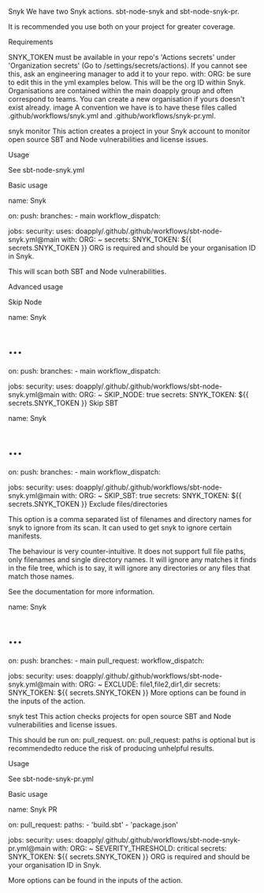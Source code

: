 Snyk
We have two Snyk actions. sbt-node-snyk and sbt-node-snyk-pr.

It is recommended you use both on your project for greater coverage.

Requirements

SNYK_TOKEN must be available in your repo's 'Actions secrets' under 'Organization secrets' (Go to /settings/secrets/actions). If you cannot see this, ask an engineering manager to add it to your repo.
with: ORG: be sure to edit this in the yml examples below. This will be the org ID within Snyk. Organisations are contained within the main doapply group and often correspond to teams. You can create a new organisation if yours doesn't exist already. image
A convention we have is to have these files called .github/workflows/snyk.yml and .github/workflows/snyk-pr.yml.

snyk monitor
This action creates a project in your Snyk account to monitor open source SBT and Node vulnerabilities and license issues.

Usage

See sbt-node-snyk.yml

Basic usage

name: Snyk

on:
  push:
    branches:
      - main
  workflow_dispatch:

jobs:
  security:
    uses: doapply/.github/.github/workflows/sbt-node-snyk.yml@main
    with:
      ORG: ~
    secrets:
       SNYK_TOKEN: ${{ secrets.SNYK_TOKEN }}
ORG is required and should be your organisation ID in Snyk.

This will scan both SBT and Node vulnerabilities.

Advanced usage

Skip Node

name: Snyk
# ...
on:
  push:
    branches:
      - main
  workflow_dispatch:

jobs:
  security:
    uses: doapply/.github/.github/workflows/sbt-node-snyk.yml@main
    with:
      ORG: ~
      SKIP_NODE: true
    secrets:
       SNYK_TOKEN: ${{ secrets.SNYK_TOKEN }}
Skip SBT

name: Snyk
# ...
on:
  push:
    branches:
      - main
  workflow_dispatch:

jobs:
  security:
    uses: doapply/.github/.github/workflows/sbt-node-snyk.yml@main
    with:
      ORG: ~
      SKIP_SBT: true
    secrets:
       SNYK_TOKEN: ${{ secrets.SNYK_TOKEN }}
Exclude files/directories

This option is a comma separated list of filenames and directory names for snyk to ignore from its scan. It can used to get snyk to ignore certain manifests.

The behaviour is very counter-intuitive. It does not support full file paths, only filenames and single directory names. It will ignore any matches it finds in the file tree, which is to say, it will ignore any directories or any files that match those names.

See the documentation for more information.

name: Snyk
# ...
on:
  push:
    branches:
      - main
  pull_request:
  workflow_dispatch:

jobs:
  security:
    uses: doapply/.github/.github/workflows/sbt-node-snyk.yml@main
    with:
      ORG: ~
      EXCLUDE: file1,file2,dir1,dir
    secrets:
       SNYK_TOKEN: ${{ secrets.SNYK_TOKEN }}
More options can be found in the inputs of the action.

snyk test
This action checks projects for open source SBT and Node vulnerabilities and license issues.

This should be run on: pull_request. on: pull_request: paths is optional but is recommendedto reduce the risk of producing unhelpful results.

Usage

See sbt-node-snyk-pr.yml

Basic usage

name: Snyk PR

on:
  pull_request:
    paths:
      - 'build.sbt'
      - 'package.json'

jobs:
  security:
    uses: doapply/.github/.github/workflows/sbt-node-snyk-pr.yml@main
    with:
      ORG: ~
      SEVERITY_THRESHOLD: critical
    secrets:
       SNYK_TOKEN: ${{ secrets.SNYK_TOKEN }}
ORG is required and should be your organisation ID in Snyk.

More options can be found in the inputs of the action.
